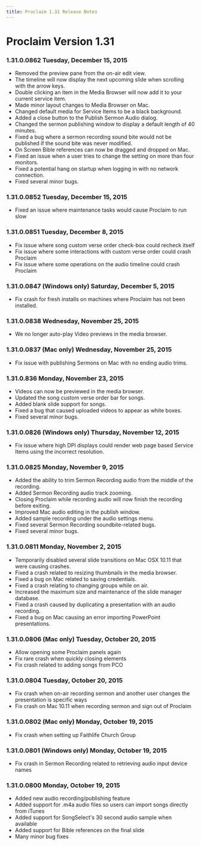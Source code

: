 ```yaml
---
title: Proclaim 1.31 Release Notes
---
```


# Proclaim Version 1.31

### 1.31.0.0862 Tuesday, December 15, 2015
* Removed the preview pane from the on-air edit view.
* The timeline will now display the next upcoming slide when scrolling with the arrow keys.
* Double clicking an item in the Media Browser will now add it to your current service item.
* Made minor layout changes to Media Browser on Mac.
* Changed default media for Service Items to be a black background.
* Added a close button to the Publish Sermon Audio dialog.
* Changed the sermon publishing window to display a default length of 40 minutes.
* Fixed a bug where a sermon recording sound bite would not be published if the sound bite was never modified.
* On Screen Bible references can now be dragged and dropped on Mac.
* Fixed an issue when a user tries to change the setting on more than four monitors.
* Fixed a potential hang on startup when logging in with no network connection.
* Fixed several minor bugs.

### 1.31.0.0852 Tuesday, December 15, 2015
* Fixed an issue where maintenance tasks would cause Proclaim to run slow

### 1.31.0.0851 Tuesday, December 8, 2015
* Fix issue where song custom verse order check-box could recheck itself
* Fix issue where some interactions with custom verse order could crash Proclaim
* Fix issue where some operations on the audio timeline could crash Proclaim

### 1.31.0.0847 (Windows only) Saturday, December 5, 2015
* Fix crash for fresh installs on machines where Proclaim has not been installed.

### 1.31.0.0838 Wednesday, November 25, 2015
* We no longer auto-play Video previews in the media browser.

### 1.31.0.0837 (Mac only) Wednesday, November 25, 2015
* Fix issue with publishing Sermons on Mac with no ending audio trims.

### 1.31.0.836 Monday, November 23, 2015
* Videos can now be previewed in the media browser.
* Updated the song custom verse order bar for songs.
* Added blank slide support for songs.
* Fixed a bug that caused uploaded videos to appear as white boxes.
* Fixed several minor bugs.

### 1.31.0.0826 (Windows only) Thursday, November 12, 2015
* Fix issue where high DPI displays could render web page based Service Items using the incorrect resolution.

### 1.31.0.0825 Monday, November 9, 2015
* Added the ability to trim Sermon Recording audio from the middle of the recording.
* Added Sermon Recording audio track zooming.
* Closing Proclaim while recording audio will now finish the recording before exiting.
* Improved Mac audio editing in the publish window.
* Added sample recording under the audio settings menu.
* Fixed several Sermon Recording soundbite-related bugs.
* Fixed several minor bugs.

### 1.31.0.0811 Monday, November 2, 2015
* Temporarily disabled several slide transitions on Mac OSX 10.11 that were causing crashes.
* Fixed a crash related to resizing thumbnails in the media browser.
* Fixed a bug on Mac related to saving credentials.
* Fixed a crash relating to changing groups while on air.
* Increased the maximum size and maintenance of the slide manager database.
* Fixed a crash caused by duplicating a presentation with an audio recording.
* Fixed a bug on Mac causing an error importing PowerPoint presentations.

### 1.31.0.0806 (Mac only) Tuesday, October 20, 2015

* Allow opening some Proclaim panels again
* Fix rare crash when quickly closing elements
* Fix crash related to adding songs from PCO

### 1.31.0.0804 Tuesday, October 20, 2015

* Fix crash when on-air recording sermon and another user changes the presentation is specific ways
* Fix crash on Mac 10.11 when recording sermon and sign out of Proclaim

### 1.31.0.0802 (Mac only) Monday, October 19, 2015

* Fix crash when setting up Faithlife Church Group

### 1.31.0.0801 (Windows only) Monday, October 19, 2015

* Fix crash in Sermon Recording related to retrieving audio input device names

### 1.31.0.0800 Monday, October 19, 2015

* Added new audio recording/publishing feature
* Added support for .m4a audio files so users can import songs directly from iTunes
* Added support for SongSelect's 30 second audio sample when available
* Added support for Bible references on the final slide
* Many minor bug fixes
